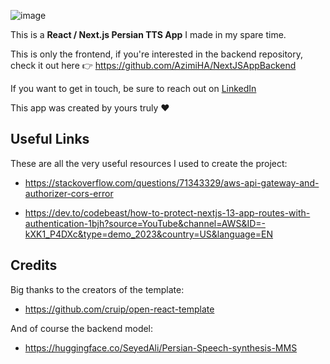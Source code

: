 ![image](https://github.com/AzimiHA/NextJsApp/assets/88115440/118d2cf6-7caf-4820-98f7-a60a152bd8b4)

This is a **React / Next.js Persian TTS App** I made in my spare time. 

This is only the frontend, if you're interested in the backend repository, check it out here 👉 https://github.com/AzimiHA/NextJSAppBackend

If you want to get in touch, be sure to reach out on [LinkedIn](https://www.linkedin.com/in/amir-r-azimi/)

This app was created by yours truly ❤️ 

## Useful Links

These are all the very useful resources I used to create the project:

- https://stackoverflow.com/questions/71343329/aws-api-gateway-and-authorizer-cors-error

- https://dev.to/codebeast/how-to-protect-nextjs-13-app-routes-with-authentication-1bjh?source=YouTube&channel=AWS&ID=-kXK1_P4DXc&type=demo_2023&country=US&language=EN

## Credits
Big thanks to the creators of the template:
- https://github.com/cruip/open-react-template

And of course the backend model:
- https://huggingface.co/SeyedAli/Persian-Speech-synthesis-MMS
